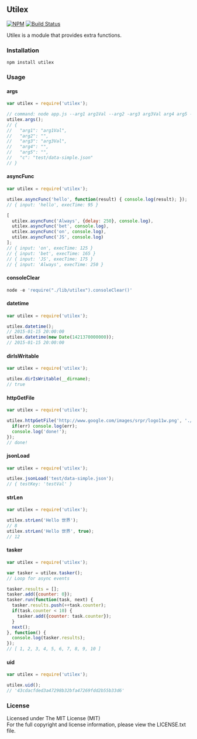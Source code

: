## Utilex

[![NPM][npm-image]][npm-url] [![Build Status][travis-image]][travis-url]

Utilex is a module that provides extra functions.

### Installation

```
npm install utilex
```

### Usage

#### args

```javascript
var utilex = require('utilex');

// command: node app.js --arg1 arg1Val --arg2 -arg3 arg3Val arg4 arg5 -c test/data-simple.json
utilex.args();
// {
//   "arg1": "arg1Val",
//   "arg2": "",
//   "arg3": "arg3Val",
//   "arg4": "",
//   "arg5": "",
//   "c": "test/data-simple.json"
// }
```

#### asyncFunc

```javascript
var utilex = require('utilex');

utilex.asyncFunc('hello', function(result) { console.log(result); });
// { input: 'hello', execTime: 95 }

[
  utilex.asyncFunc('Always', {delay: 250}, console.log),
  utilex.asyncFunc('bet', console.log),
  utilex.asyncFunc('on', console.log),
  utilex.asyncFunc('JS', console.log)
];
// { input: 'on', execTime: 125 }
// { input: 'bet', execTime: 165 }
// { input: 'JS', execTime: 175 }
// { input: 'Always', execTime: 250 }
```

#### consoleClear

```javascript
node -e 'require("./lib/utilex").consoleClear()'
```

#### datetime

```javascript
var utilex = require('utilex');

utilex.datetime();
// 2015-01-15 20:00:00
utilex.datetime(new Date(1421370000000));
// 2015-01-15 20:00:00
```

#### dirIsWritable

```javascript
var utilex = require('utilex');

utilex.dirIsWritable(__dirname);
// true
```

#### httpGetFile

```javascript
var utilex = require('utilex');

utilex.httpGetFile('http://www.google.com/images/srpr/logo11w.png', './google-logo.png', function(err, fp) {
  if(err) console.log(err);
  console.log('done!');
});
// done!
```

#### jsonLoad

```javascript
var utilex = require('utilex');

utilex.jsonLoad('test/data-simple.json');
// { testKey: 'testVal' }
```

#### strLen

```javascript
var utilex = require('utilex');

utilex.strLen('Hello 世界');
// 8
utilex.strLen('Hello 世界', true);
// 12
```

#### tasker

```javascript
var utilex = require('utilex');

var tasker = utilex.tasker();
// Loop for async events

tasker.results = [];
tasker.add({counter: 0});
tasker.run(function(task, next) {
  tasker.results.push(++task.counter);
  if(task.counter < 10) {
    tasker.add({counter: task.counter});
  }
  next();
}, function() {
  console.log(tasker.results);
});
// [ 1, 2, 3, 4, 5, 6, 7, 8, 9, 10 ]
```

#### uid

```javascript
var utilex = require('utilex');

utilex.uid();
// '43cdacfded3a47298b32bfa47269fdd2b55b33d6'
```

### License

Licensed under The MIT License (MIT)  
For the full copyright and license information, please view the LICENSE.txt file.

[npm-url]: http://npmjs.org/package/utilex
[npm-image]: https://badge.fury.io/js/utilex.png

[travis-url]: https://travis-ci.org/cmfatih/utilex
[travis-image]: https://travis-ci.org/cmfatih/utilex.svg?branch=master